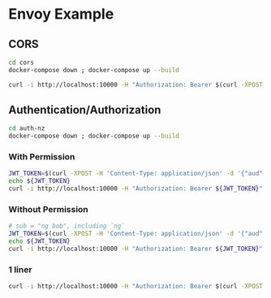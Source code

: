 # Envoy Example

## CORS

```bash
cd cors
docker-compose down ; docker-compose up --build
```

```bash
curl -i http://localhost:10000 -H "Authorization: Bearer $(curl -XPOST -H 'Content-Type: application/json' -d '{"aud":"books.read","exp":2345678901,"iss":"my.issuer.local","sub":"bob"}' http://localhost:8080)"
```


## Authentication/Authorization

```bash
cd auth-nz
docker-compose down ; docker-compose up --build
```

### With Permission

```bash
JWT_TOKEN=$(curl -XPOST -H 'Content-Type: application/json' -d '{"aud":"books.read","exp":2345678901,"iss":"my.issuer.local","sub":"bob"}' http://localhost:8080)
echo ${JWT_TOKEN}
curl -i http://localhost:10000 -H "Authorization: Bearer ${JWT_TOKEN}"
```

### Without Permission

```bash
# sub = "ng bob", including `ng` 
JWT_TOKEN=$(curl -XPOST -H 'Content-Type: application/json' -d '{"aud":"books.read","exp":2345678901,"iss":"my.issuer.local","sub":"ng bob"}' http://localhost:8080)
echo ${JWT_TOKEN}
curl -i http://localhost:10000 -H "Authorization: Bearer ${JWT_TOKEN}"
```

### 1 liner

```bash
curl -i http://localhost:10000 -H "Authorization: Bearer $(curl -XPOST -H 'Content-Type: application/json' -d '{"aud":"books.read","exp":2345678901,"iss":"my.issuer.local","sub":"ng bob"}' http://localhost:8080)"
```
